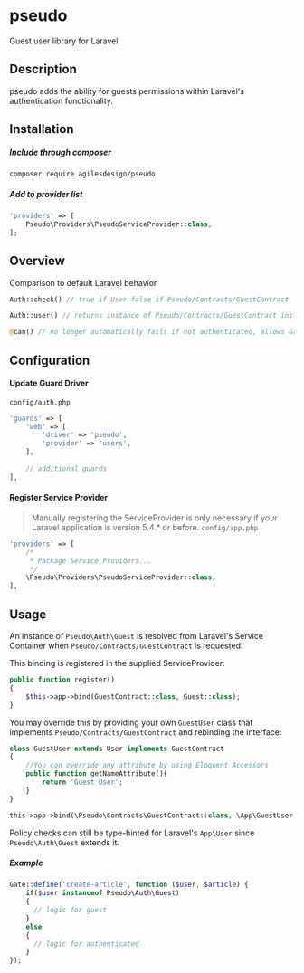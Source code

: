 # pseudo
Guest user library for Laravel

## Description
pseudo adds the ability for guests permissions within Laravel's authentication functionality.

## Installation

##### Include through composer

`composer require agilesdesign/pseudo`

##### Add to provider list

```php
'providers' => [
    Pseudo\Providers\PseudoServiceProvider::class,
];
```

## Overview
Comparison to default Laravel behavior
```php
Auth::check() // true if User false if Pseudo/Contracts/GuestContract 
```

```php
Auth::user() // returns instance of Pseudo/Contracts/GuestContract instead of null if no user found
```

```php
@can() // no longer automatically fails if not authenticated, allows Gate to be checked
```

## Configuration
#### Update Guard Driver
`config/auth.php`

```php
'guards' => [
    'web' => [
        'driver' => 'pseudo',
        'provider' => 'users',
    ],
    
    // additional guards
],
```

#### Register Service Provider
> Manually registering the ServiceProvider is only necessary if your Laravel application is version 5.4.* or before.
`config/app.php`

```php
'providers' => [
    /*
     * Package Service Providers...
     */
    \Pseudo\Providers\PseudoServiceProvider::class,
],
```

## Usage
An instance of `Pseudo\Auth\Guest` is resolved from Laravel's Service Container when `Pseudo/Contracts/GuestContract` is requested.

This binding is registered in the supplied ServiceProvider:

```php
public function register()
{
    $this->app->bind(GuestContract::class, Guest::class);
}
```

You may override this by providing your own `GuestUser` class that implements `Pseudo/Contracts/GuestContract` and rebinding the interface:

```php
class GuestUser extends User implements GuestContract
{
    //You can override any attribute by using Eloquent Accessors
    public function getNameAttribute(){
        return 'Guest User';
    }
}
```

```php
this->app->bind(\Pseudo\Contracts\GuestContract::class, \App\GuestUser::class);
```

Policy checks can still be type-hinted for Laravel's `App\User` since `Pseudo\Auth\Guest` extends it.

##### Example
```php
Gate::define('create-article', function ($user, $article) {
    if($user instanceof Pseudo\Auth\Guest)
    {
      // logic for guest
    }
    else
    {
      // logic for authenticated
    }
});
```
